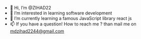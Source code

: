 - 👋 Hi, I’m @ZIHAD22
- 👀 I’m interested in learning software development 
- 🌱 I’m currently learning a famous JavaScript library react js
- 📫 If you have a question! How to reach me ? than mail me on mdzihad2244@gmail.com

<!---
ZIHAD22/ZIHAD22 is a ✨ special ✨ repository because its `README.md` (this file) appears on your GitHub profile.
You can click the Preview link to take a look at your changes.
--->
